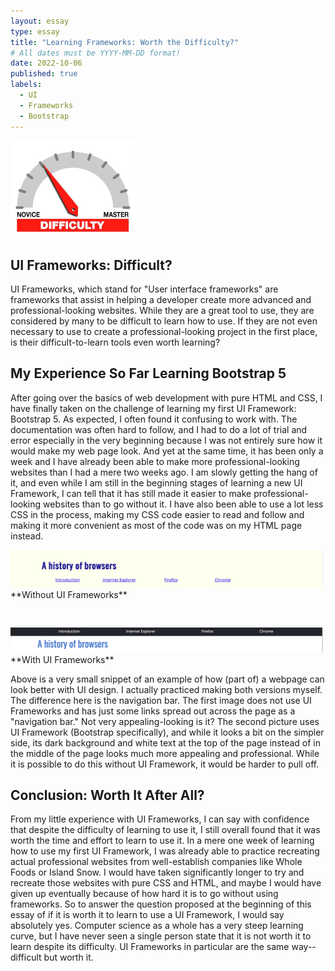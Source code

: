 ```yaml
---
layout: essay
type: essay
title: "Learning Frameworks: Worth the Difficulty?"
# All dates must be YYYY-MM-DD format!
date: 2022-10-06
published: true
labels:
  - UI
  - Frameworks
  - Bootstrap
---
```


<img width="200px" class="rounded float-start pe-4" src="../img/difficulty/degree_difficulty.jpg" alt="pic">



## UI Frameworks: Difficult?
UI Frameworks, which stand for "User interface frameworks" are frameworks that assist in helping a developer create more advanced and professional-looking websites. While they are a great tool to use, they are considered by many to be difficult to learn how to use. If they are not even necessary to use to create a professional-looking project in the first place, is their difficult-to-learn tools even worth learning?  


## My Experience So Far Learning Bootstrap 5

After going over the basics of web development with pure HTML and CSS, I have finally taken on the challenge of learning my first UI Framework: Bootstrap 5.  As expected, I often found it confusing to work with.  The documentation was often hard to follow, and I had to do a lot of trial and error especially in the very beginning because I was not entirely sure how it would make my web page look.  And yet at the same time, it has been only a week and I have already been able to make more professional-looking websites than I had a mere two weeks ago.  I am slowly getting the hang of it, and even while I am still in the beginning stages of learning a new UI Framework, I can tell that it has still made it easier to make professional-looking websites than to go without it.  I have also been able to use a lot less CSS in the process, making my CSS code easier to read and follow and making it more convenient as most of the code was on my HTML page instead.
<br>

<img width="500px" class="rounded float-start pe-4" src="../img/history_browser_no_ui.png" alt="pic">
 **Without UI Frameworks**
<pre>


</pre>
<img width="500px" class="rounded float-start pe-4" src="../img/history_browsers_ui.png" alt="pic">
**With UI Frameworks**

Above is a very small snippet of an example of how (part of) a webpage can look better with UI design.  I actually practiced making both versions myself.  The difference here is the navigation bar.  The first image does not use UI Frameworks and has just some links spread out across the page as a "navigation bar."  Not very appealing-looking is it?  The second picture uses UI Framework (Bootstrap specifically), and while it looks a bit on the simpler side, its dark background and white text at the top of the page instead of in the middle of the page looks much more appealing and professional.  While it is possible to do this without UI Framework, it would be harder to pull off.



## Conclusion: Worth It After All?

From my little experience with UI Frameworks, I can say with confidence that despite the difficulty of learning to use it, I still overall found that it was worth the time and effort to learn to use it. In a mere one week of learning how to use my first UI Framework, I was already able to practice recreating actual professional websites from well-establish companies like Whole Foods or Island Snow.  I would have taken significantly longer to try and recreate those websites with pure CSS and HTML, and maybe I would have given up eventually because of how hard it is to go without using frameworks. So to answer the question proposed at the beginning of this essay of if it is worth it to learn to use a UI Framework, I would say absolutely yes.  Computer science as a whole has a very steep learning curve, but I have never seen a single person state that it is not worth it to learn despite its difficulty.  UI Frameworks in particular are the same way--difficult but worth it.
